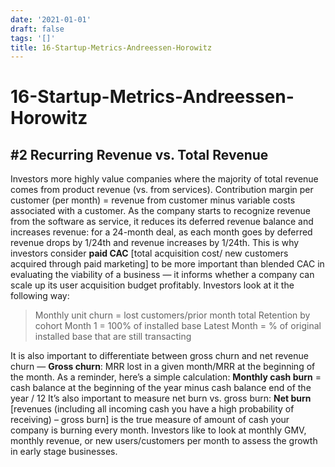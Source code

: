 ```yaml
---
date: '2021-01-01'
draft: false
tags: '[]'
title: 16-Startup-Metrics-Andreessen-Horowitz
---
```


# 16-Startup-Metrics-Andreessen-Horowitz

## **#2 Recurring Revenue vs. Total Revenue**
Investors more highly value companies where the majority of total revenue comes from product revenue (vs. from services).
Contribution margin per customer (per month) = revenue from customer minus variable costs associated with a customer.
As the company starts to recognize revenue from the software as service, it reduces its deferred revenue balance and increases revenue: for a 24-month deal, as each month goes by deferred revenue drops by 1/24th and revenue increases by 1/24th.
This is why investors consider **paid CAC** [total acquisition cost/ new customers acquired through paid marketing] to be more important than blended CAC in evaluating the viability of a business — it informs whether a company can scale up its user acquisition budget profitably.
Investors look at it the following way:
> Monthly unit churn = lost customers/prior month total Retention by cohort Month 1 = 100% of installed base Latest Month = % of original installed base that are still transacting
>
It is also important to differentiate between gross churn and net revenue churn —
**Gross churn**: MRR lost in a given month/MRR at the beginning of the month.
As a reminder, here’s a simple calculation:
**Monthly cash burn** = cash balance at the beginning of the year minus cash balance end of the year / 12
It’s also important to measure net burn vs. gross burn:
**Net burn** [revenues (including all incoming cash you have a high probability of receiving) – gross burn] is the true measure of amount of cash your company is burning every month.
Investors like to look at monthly GMV, monthly revenue, or new users/customers per month to assess the growth in early stage businesses.
